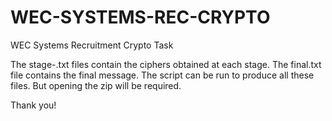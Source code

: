 # WEC-SYSTEMS-REC-CRYPTO
WEC Systems Recruitment Crypto Task

The stage-<number>.txt files contain the ciphers obtained at each stage.
The final.txt file contains the final message. 
The script can be run to produce all these files.
But opening the zip will be required.
  
Thank you!
